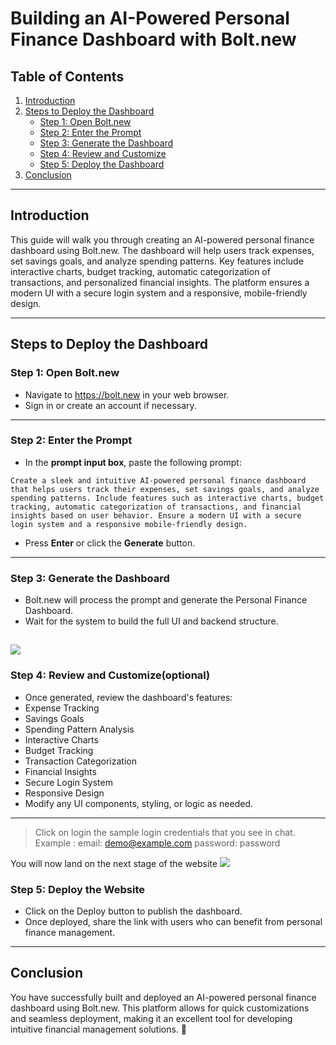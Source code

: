 # **Building an AI-Powered Personal Finance Dashboard with Bolt.new**

## **Table of Contents**
1. [Introduction](#introduction)
2. [Steps to Deploy the Dashboard](#steps-to-deploy-the-dashboard)
   - [Step 1:  Open Bolt.new](#step-1-open-v0dev)
   - [Step 2: Enter the Prompt](#step-2-enter-the-prompt)
   - [Step 3: Generate the Dashboard](#step-3-generate-the-dashboard)
   - [Step 4: Review and Customize](#step-4-review-and-customize)
   - [Step 5: Deploy the Dashboard](#step-5-deploy-the-website)
3. [Conclusion](#conclusion)

---

## **Introduction**
This guide will walk you through creating an AI-powered personal finance dashboard using Bolt.new. The dashboard will help users track expenses, set savings goals, and analyze spending patterns. Key features include interactive charts, budget tracking, automatic categorization of transactions, and personalized financial insights. The platform ensures a modern UI with a secure login system and a responsive, mobile-friendly design.

---

## **Steps to Deploy the Dashboard**

### **Step 1: Open Bolt.new**
- Navigate to https://bolt.new in your web browser.
- Sign in or create an account if necessary.

---

### **Step 2: Enter the Prompt**
- In the **prompt input box**, paste the following prompt:  

`Create a sleek and intuitive AI-powered personal finance dashboard that helps users track their expenses, set savings goals, and analyze spending patterns. Include features such as interactive charts, budget tracking, automatic categorization of transactions, and financial insights based on user behavior. Ensure a modern UI with a secure login system and a responsive mobile-friendly design.`


- Press **Enter** or click the **Generate** button.

---

### **Step 3: Generate the Dashboard**
- Bolt.new will process the prompt and generate the Personal Finance Dashboard.
- Wait for the system to build the full UI and backend structure.

![](https://github.com/Neha-Chiluka/langflow-labs/blob/main/images/bolt1.png?raw=true)
---

### **Step 4: Review and Customize**(optional)
- Once generated, review the dashboard's features:
- Expense Tracking
- Savings Goals
- Spending Pattern Analysis
- Interactive Charts
- Budget Tracking
- Transaction Categorization
- Financial Insights
- Secure Login System
- Responsive Design
- Modify any UI components, styling, or logic as needed.

---

> Click on login the sample login credentials that you see in chat.
Example :
email: demo@example.com
password: password

You will now land on the next stage of the website 
![](https://github.com/Neha-Chiluka/langflow-labs/blob/main/images/bolt2.png?raw=true)

### **Step 5: Deploy the Website**
- Click on the Deploy button to publish the dashboard.
- Once deployed, share the link with users who can benefit from personal finance management.

---

## **Conclusion**
You have successfully built and deployed an AI-powered personal finance dashboard using Bolt.new. This platform allows for quick customizations and seamless deployment, making it an excellent tool for developing intuitive financial management solutions. 🚀
